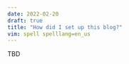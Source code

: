 ```yaml
---
date: 2022-02-20
draft: true
title: "How did I set up this blog?"
vim: spell spelllang=en_us
---
```


TBD
